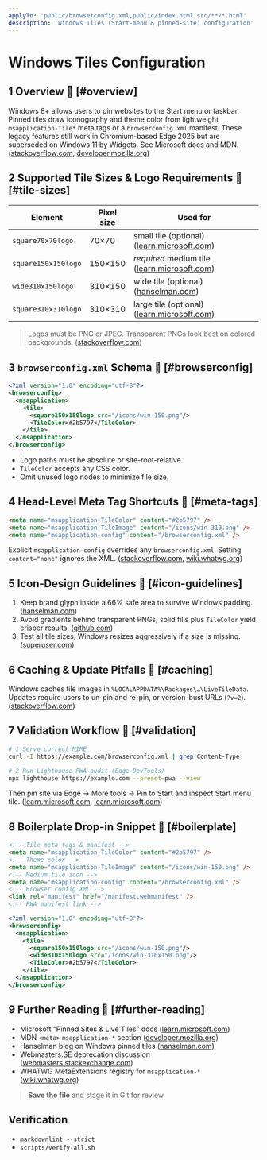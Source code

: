```yaml
---
applyTo: 'public/browserconfig.xml,public/index.html,src/**/*.html'
description: 'Windows Tiles (Start-menu & pinned-site) configuration'
---
```


# Windows Tiles Configuration

## 1 Overview 🔗 [#overview]

Windows 8+ allows users to pin websites to the Start menu or taskbar. Pinned tiles draw
iconography and theme color from lightweight `msapplication-Tile*` meta tags or a
`browserconfig.xml` manifest. These legacy features still work in Chromium-based Edge 2025
but are superseded on Windows 11 by Widgets. See Microsoft docs and MDN. ([stackoverflow.com][1], [developer.mozilla.org][2])

## 2 Supported Tile Sizes & Logo Requirements 🔗 [#tile-sizes]

| Element             | Pixel size | Used for                                          |
| ------------------- | ---------- | ------------------------------------------------- |
| `square70x70logo`   | 70×70      | small tile (optional) ([learn.microsoft.com][3])  |
| `square150x150logo` | 150×150    | _required_ medium tile ([learn.microsoft.com][3]) |
| `wide310x150logo`   | 310×150    | wide tile (optional) ([hanselman.com][4])         |
| `square310x310logo` | 310×310    | large tile (optional) ([learn.microsoft.com][3])  |

> Logos must be PNG or JPEG. Transparent PNGs look best on colored backgrounds. ([stackoverflow.com][5])

## 3 `browserconfig.xml` Schema 🔗 [#browserconfig]

```xml
<?xml version="1.0" encoding="utf-8"?>
<browserconfig>
  <msapplication>
    <tile>
      <square150x150logo src="/icons/win-150.png"/>
      <TileColor>#2b5797</TileColor>
    </tile>
  </msapplication>
</browserconfig>
```

- Logo paths must be absolute or site-root-relative.
- `TileColor` accepts any CSS color.
- Omit unused logo nodes to minimize file size.

## 4 Head-Level Meta Tag Shortcuts 🔗 [#meta-tags]

```html
<meta name="msapplication-TileColor" content="#2b5797" />
<meta name="msapplication-TileImage" content="/icons/win-310.png" />
<meta name="msapplication-config" content="/browserconfig.xml" />
```

Explicit `msapplication-config` overrides any `browserconfig.xml`. Setting `content="none"`
ignores the XML. ([stackoverflow.com][5], [wiki.whatwg.org][7])

## 5 Icon-Design Guidelines 🔗 [#icon-guidelines]

1. Keep brand glyph inside a 66% safe area to survive Windows padding. ([hanselman.com][4])
2. Avoid gradients behind transparent PNGs; solid fills plus `TileColor` yield crisper results. ([github.com][8])
3. Test all tile sizes; Windows resizes aggressively if a size is missing. ([superuser.com][9])

## 6 Caching & Update Pitfalls 🔗 [#caching]

Windows caches tile images in `%LOCALAPPDATA%\Packages\…\LiveTileData`. Updates require users
to un-pin and re-pin, or version-bust URLs (`?v=2`). ([stackoverflow.com][10])

## 7 Validation Workflow 🔗 [#validation]

```bash
# 1 Serve correct MIME
curl -I https://example.com/browserconfig.xml | grep Content-Type

# 2 Run Lighthouse PWA audit (Edge DevTools)
npx lighthouse https://example.com --preset=pwa --view
```

Then pin site via Edge → More tools → Pin to Start and inspect Start menu tile. ([learn.microsoft.com][6], [learn.microsoft.com][11])

## 8 Boilerplate Drop-in Snippet 🔗 [#boilerplate]

```html
<!-- Tile meta tags & manifest -->
<meta name="msapplication-TileColor" content="#2b5797" />
<!-- Theme color -->
<meta name="msapplication-TileImage" content="/icons/win-150.png" />
<!-- Medium tile icon -->
<meta name="msapplication-config" content="/browserconfig.xml" />
<!-- Browser config XML -->
<link rel="manifest" href="/manifest.webmanifest" />
<!-- PWA manifest link -->
```

```xml
<?xml version="1.0" encoding="utf-8"?>
<browserconfig>
  <msapplication>
    <tile>
      <square150x150logo src="/icons/win-150.png"/>
      <wide310x150logo src="/icons/win-310x150.png"/>
      <TileColor>#2b5797</TileColor>
    </tile>
  </msapplication>
</browserconfig>
```

## 9 Further Reading 🔗 [#further-reading]

- Microsoft “Pinned Sites & Live Tiles” docs ([learn.microsoft.com][6])
- MDN `<meta>` `msapplication-*` section ([developer.mozilla.org][2])
- Hanselman blog on Windows pinned tiles ([hanselman.com][4])
- Webmasters.SE deprecation discussion ([webmasters.stackexchange.com][12])
- WHATWG MetaExtensions registry for `msapplication-*` ([wiki.whatwg.org][7])

> **Save the file** and stage it in Git for review.

[1]: https://stackoverflow.com/questions/23043429/what-is-a-simple-minimal-browserconfig-xml-for-a-web-site?utm_source=chatgpt.com
[2]: https://developer.mozilla.org/en-US/docs/Web/HTML/Reference/Elements/meta/name?utm_source=chatgpt.com
[3]: https://learn.microsoft.com/en-us/windows/uwp/launch-resume/secondary-tiles-pinning?utm_source=chatgpt.com
[4]: https://www.hanselman.com/blog/make-a-windows-81-pinned-live-tile-for-your-website-in-minutes?utm_source=chatgpt.com
[5]: https://stackoverflow.com/questions/61686919/what-is-the-use-of-the-msapplication-tileimage-meta-tag?utm_source=chatgpt.com
[6]: https://learn.microsoft.com/en-us/previous-versions/troubleshoot/browsers/core-features/cannot-pin-local-webpage?utm_source=chatgpt.com
[7]: https://wiki.whatwg.org/wiki/MetaExtensions?utm_source=chatgpt.com
[8]: https://github.com/RealFaviconGenerator/realfavicongenerator/issues/331?utm_source=chatgpt.com
[9]: https://superuser.com/questions/962849/how-can-i-change-the-icon-size-on-the-windows-10-start-menu?utm_source=chatgpt.com
[10]: https://stackoverflow.com/questions/31885972/windows-10-edge-pinned-site-tiles-caching-refreshing-and-inaccurate-tile-color?utm_source=chatgpt.com
[11]: https://learn.microsoft.com/en-us/deployedge/microsoft-edge-policies?utm_source=chatgpt.com
[12]: https://webmasters.stackexchange.com/questions/131077/in-2020-are-browserconfig-xml-and-ieconfig-xml-now-effectively-deprecated?utm_source=chatgpt.com


## Verification

- `markdownlint --strict`
- `scripts/verify-all.sh`
